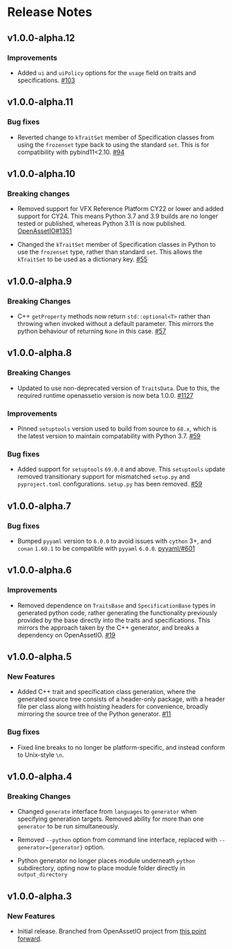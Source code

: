 Release Notes
=============

v1.0.0-alpha.12
--------------

### Improvements

- Added `ui` and `uiPolicy` options for the `usage` field on traits and
  specifications.
  [#103](https://github.com/OpenAssetIO/OpenAssetIO-TraitGen/issues/103)

v1.0.0-alpha.11
--------------

### Bug fixes

- Reverted change to `kTraitSet` member of Specification classes
  from using the `frozenset` type back to using the standard `set`. This
  is for compatibility with pybind11<2.10.
  [#94](https://github.com/OpenAssetIO/OpenAssetIO-TraitGen/issues/94)

v1.0.0-alpha.10
--------------

### Breaking changes

- Removed support for VFX Reference Platform CY22 or lower and added
  support for CY24. This means Python 3.7 and 3.9 builds are no longer
  tested or published, whereas Python 3.11 is now published.
  [OpenAssetIO#1351](https://github.com/OpenAssetIO/OpenAssetIO/issues/1351)

- Changed the `kTraitSet` member of Specification classes in Python to
  use the `frozenset` type, rather than standard `set`. This allows
  the `kTraitSet` to be used as a dictionary key.
  [#55](https://github.com/OpenAssetIO/OpenAssetIO-TraitGen/issues/55)

v1.0.0-alpha.9
--------------

### Breaking Changes

- C++ `getProperty` methods now return `std::optional<T>` rather
  than throwing when invoked without a default parameter. This mirrors
  the python behaviour of returning `None` in this case.
  [#57](https://github.com/OpenAssetIO/OpenAssetIO-TraitGen/issues/57)

v1.0.0-alpha.8
--------------

### Breaking Changes

- Updated to use non-deprecated version of `TraitsData`.
  Due to this, the required runtime openassetio version is now beta
  1.0.0.
  [#1127](https://github.com/OpenAssetIO/OpenAssetIO/issues/1127)

### Improvements

- Pinned `setuptools` version used to build from source to `68.x`, which
  is the latest version to maintain compatability with Python 3.7.
  [#59](https://github.com/OpenAssetIO/OpenAssetIO-TraitGen/issues/59)

### Bug fixes

- Added support for `setuptools` `69.0.0` and above. This `setuptools`
  update removed transitionary support for mismatched `setup.py` and
  `pyproject.toml` configurations. `setup.py` has been removed.
  [#59](https://github.com/OpenAssetIO/OpenAssetIO-TraitGen/issues/59)

v1.0.0-alpha.7
--------------

### Bug fixes

- Bumped `pyyaml` version to `6.0.0` to avoid issues with `cython` 3+,
  and `conan` `1.60.1` to be compatible with `pyyaml` `6.0.0`.
  [pyyaml/#601](https://github.com/yaml/pyyaml/issues/601)

v1.0.0-alpha.6
--------------

### Improvements

- Removed dependence on `TraitsBase` and `SpecificationBase` types in
  generated python code, rather generating the functionality previously
  provided by the base directly into the traits and specifications. This
  mirrors the approach taken by the C++ generator, and breaks a
  dependency on OpenAssetIO.
  [#19](https://github.com/OpenAssetIO/OpenAssetIO-TraitGen/issues/19)

v1.0.0-alpha.5
--------------

### New Features

- Added C++ trait and specification class generation, where the
  generated source tree consists of a header-only package, with a header
  file per class along with hoisting headers for convenience, broadly
  mirroring the source tree of the Python generator.
  [#11](https://github.com/OpenAssetIO/OpenAssetIO-TraitGen/issues/11)

### Bug fixes

- Fixed line breaks to no longer be platform-specific, and instead
  conform to Unix-style `\n`.

v1.0.0-alpha.4
--------------

### Breaking Changes

- Changed `generate` interface from `languages` to `generator` when
  specifying generation targets. Removed ability for more than one
  `generator` to be run simultaneously.

- Removed `--python` option from command line interface, replaced with
  `--generator={generator}` option.

- Python generator no longer places module underneath `python`
  subdirectory, opting now to place module folder directly in
  `output_directory`

v1.0.0-alpha.3
--------------

### New Features

- Initial release. Branched from OpenAssetIO project from
 [this point forward](https://github.com/OpenAssetIO/OpenAssetIO/commit/a5a393178b522121e1afe2fdac4da1f4c81ac9d4).

